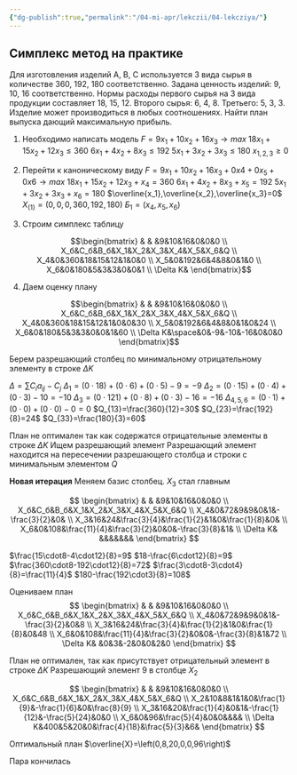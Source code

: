```yaml
---
{"dg-publish":true,"permalink":"/04-mi-apr/lekczii/04-lekcziya/"}
---
```



<h2>Симплекс метод на практике</h2>
Для изготовления изделий A, B, C используется 3 вида сырья в количестве 360, 192, 180 соответственно. Задана ценность изделий: 9, 10, 16 соответственно. Нормы расходы первого сырья на 3 вида продукции составляет 18, 15, 12. Второго сырья: 6, 4, 8. Третьего: 5, 3, 3. Изделие может производиться в любых соотношениях. Найти план выпуска дающий максимальную прибыль.

1. Необходимо написать модель
$F=9x_1+10x_2+16x_3 \to max$
$18x_1+15x_2+12x_3\leq360$
$6x_1+4x_2+8x_3\leq192$
$5x_1+3x_2+3x_3\leq180$
$x_{1,2,3}\geq0$

2. Перейти к каноническому виду
$F=9x_1+10x_2+16x_3+0x4+0x_5+0x6\to max$
$18x_1+15x_2+12x_3+x_4=360$
$6x_1+4x_2+8x_3+x_5=192$
$5x_1+3x_2+3x_3 + x_6=180$
$\overline{x_1},\overline{x_2},\overline{x_3}=0$
$X_{(1)}=(0,0,0,360,192,180)$
$Б_1=(x_4,x_5,x_6)$

3. Строим симплекс таблицу

$$\begin{bmatrix}
 & & &9&10&16&0&0&0 \\
X_б&C_б&B_б&X_1&X_2&X_3&X_4&X_5&X_6&Q \\
X_4&0&360&18&15&12&1&0&0 \\
X_5&0&192&6&4&8&0&1&0 \\
X_6&0&180&5&3&3&0&0&1 \\
\Delta K&
\end{bmatrix}$$

4. Даем оценку плану

$$\begin{bmatrix}
 & & &9&10&16&0&0&0 \\
X_б&C_б&B_б&X_1&X_2&X_3&X_4&X_5&X_6&Q \\
X_4&0&360&18&15&12&1&0&0&30 \\
X_5&0&192&6&4&8&0&1&0&24 \\
X_6&0&180&5&3&3&0&0&1&60 \\
\Delta K&\space&0&-9&-10&-16&0&0&0
\end{bmatrix}$$

Берем разрешающий столбец по минимальному отрицательному элементу в строке $\Delta K$

$\Delta=\sum C_ia_{ij}-C_j$
$\Delta_1=(0\cdot18)+(0\cdot6)+(0\cdot5) - 9=-9$
$\Delta_2=(0\cdot15)+(0\cdot4)+(0\cdot3) - 10=-10$
$\Delta_3=(0\cdot121)+(0\cdot8)+(0\cdot3) - 16=-16$
$\Delta_{4,5,6}=(0\cdot1)+(0\cdot0)+(0\cdot0) - 0=0$
$Q_{13}=\frac{360}{12}=30$
$Q_{23}=\frac{192}{8}=24$
$Q_{33}=\frac{180}{3}=60$

План не оптимален так как содержатся отрицательные элементы в строке $\Delta K$
Ищем разрешающий элемент
Разрешающий элемент находится на пересечении разрешающего столбца и строки с минимальным элементом $Q$

**Новая итерация** 
Меняем базис столбец. $X_3$ стал главным


$$
\begin{bmatrix}
 & & &9&10&16&0&0&0 \\
X_б&C_б&B_б&X_1&X_2&X_3&X_4&X_5&X_6&Q \\
X_4&0&72&9&9&0&1&-\frac{3}{2}&0& \\
X_3&16&24&\frac{3}{4}&\frac{1}{2}&1&0&\frac{1}{8}&0& \\
X_6&0&108&\frac{11}{4}&\frac{3}{2}&0&0&-\frac{3}{8}&1& \\
\Delta K& &&&&&&&
\end{bmatrix}
$$

$\frac{15\cdot8-4\cdot12}{8}=9$
$18-\frac{6\cdot12}{8}=9$
$\frac{360\cdot8-192\cdot12}{8}=72$
$\frac{3\cdot8-3\cdot4}{8}=\frac{11}{4}$
$180-\frac{192\cdot3}{8}=108$

Оцениваем план
$$
\begin{bmatrix}
 & & &9&10&16&0&0&0 \\
X_б&C_б&B_б&X_1&X_2&X_3&X_4&X_5&X_6&Q \\
X_4&0&72&9&9&0&1&-\frac{3}{2}&0&8 \\
X_3&16&24&\frac{3}{4}&\frac{1}{2}&1&0&\frac{1}{8}&0&48 \\
X_6&0&108&\frac{11}{4}&\frac{3}{2}&0&0&-\frac{3}{8}&1&72 \\
\Delta K& &0&3&-2&0&0&2&0
\end{bmatrix}
$$

План не оптимален, так как присутствует отрицательный элемент в строке $\Delta K$
Разрешающий элемент 9 в столбце $X_2$

$$
\begin{bmatrix}
 & & &9&10&16&0&0&0 \\
X_б&C_б&B_б&X_1&X_2&X_3&X_4&X_5&X_6&Q \\
X_2&10&8&1&1&0&\frac{1}{9}&-\frac{1}{6}&0&\frac{8}{9} \\
X_3&16&20&\frac{1}{4}&0&1&-\frac{1}{12}&-\frac{5}{24}&0&0 \\
X_6&0&96&\frac{5}{4}&0&0&&&& \\
\Delta K&400&5&20&0&\frac{4}{18}&\frac{5}{3}&6&
\end{bmatrix}
$$

Оптимальный план
$\overline{X}=\left(0,8,20,0,0,96\right)$

Пара кончилась